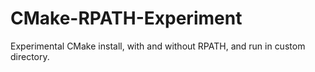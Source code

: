 # CMake-RPATH-Experiment
Experimental CMake install, with and without RPATH, and run in custom directory.
